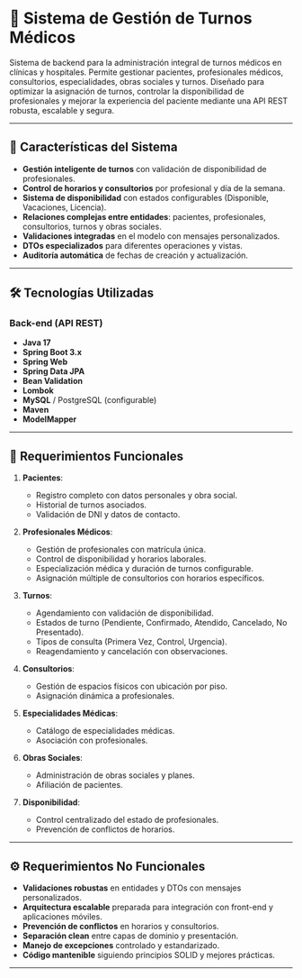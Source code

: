 # 🏥 Sistema de Gestión de Turnos Médicos

Sistema de backend para la administración integral de turnos médicos en clínicas y hospitales. Permite gestionar pacientes, profesionales médicos, consultorios, especialidades, obras sociales y turnos. Diseñado para optimizar la asignación de turnos, controlar la disponibilidad de profesionales y mejorar la experiencia del paciente mediante una API REST robusta, escalable y segura.

---

## 🌟 Características del Sistema

- **Gestión inteligente de turnos** con validación de disponibilidad de profesionales.
- **Control de horarios y consultorios** por profesional y día de la semana.
- **Sistema de disponibilidad** con estados configurables (Disponible, Vacaciones, Licencia).
- **Relaciones complejas entre entidades**: pacientes, profesionales, consultorios, turnos y obras sociales.
- **Validaciones integradas** en el modelo con mensajes personalizados.
- **DTOs especializados** para diferentes operaciones y vistas.
- **Auditoría automática** de fechas de creación y actualización.

---

## 🛠️ Tecnologías Utilizadas

### Back-end (API REST)
- **Java 17**
- **Spring Boot 3.x**
- **Spring Web**
- **Spring Data JPA**
- **Bean Validation**
- **Lombok**
- **MySQL** / PostgreSQL (configurable)
- **Maven**
- **ModelMapper**

---

## 📝 Requerimientos Funcionales

1. **Pacientes**:
   - Registro completo con datos personales y obra social.
   - Historial de turnos asociados.
   - Validación de DNI y datos de contacto.

2. **Profesionales Médicos**:
   - Gestión de profesionales con matrícula única.
   - Control de disponibilidad y horarios laborales.
   - Especialización médica y duración de turnos configurable.
   - Asignación múltiple de consultorios con horarios específicos.

3. **Turnos**:
   - Agendamiento con validación de disponibilidad.
   - Estados de turno (Pendiente, Confirmado, Atendido, Cancelado, No Presentado).
   - Tipos de consulta (Primera Vez, Control, Urgencia).
   - Reagendamiento y cancelación con observaciones.

4. **Consultorios**:
   - Gestión de espacios físicos con ubicación por piso.
   - Asignación dinámica a profesionales.

5. **Especialidades Médicas**:
   - Catálogo de especialidades médicas.
   - Asociación con profesionales.

6. **Obras Sociales**:
   - Administración de obras sociales y planes.
   - Afiliación de pacientes.

7. **Disponibilidad**:
   - Control centralizado del estado de profesionales.
   - Prevención de conflictos de horarios.

---

## ⚙️ Requerimientos No Funcionales

- **Validaciones robustas** en entidades y DTOs con mensajes personalizados.
- **Arquitectura escalable** preparada para integración con front-end y aplicaciones móviles.
- **Prevención de conflictos** en horarios y consultorios.
- **Separación clean** entre capas de dominio y presentación.
- **Manejo de excepciones** controlado y estandarizado.
- **Código mantenible** siguiendo principios SOLID y mejores prácticas.

---
